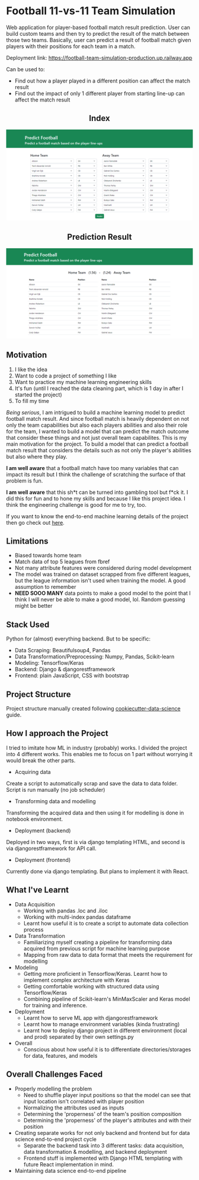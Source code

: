 # Football 11-vs-11 Team Simulation

<!-- Implement badges: https://shields.io -->

Web application for player-based football match result prediction. User can build custom teams and then try to predict the result of the match between those two teams. Basically, user can predict a result of football match given players with their positions for each team in a match.

Deployment link: https://football-team-simulation-production.up.railway.app

Can be used to:

- Find out how a player played in a different position can affect the match result
- Find out the impact of only 1 different player from starting line-up can affect the match result

<div align="center">
  <h2>Index</h2>
  <img src="docs\images\football-prediction-home-page.PNG" />
</div>

<div align="center">
  <h2>Prediction Result</h2>
  <img src="docs\images\football-prediction-prediction-page.PNG" />
</div>

## Motivation

1. I like the idea
2. Want to code a project of something I like
3. Want to practice my machine learning engineering skills
4. It's fun (until I reached the data cleaning part, which is 1 day in after I started the project)
5. To fill my time

*Being serious*, I am intrigued to build a machine learning model to predict football match result. And since football match is heavily dependent on not only the team capabilities but also each players abilities and also their role for the team, I wanted to build a model that can predict the match outcome that consider these things and not just overall team capabilites. This is my main motivation for the project. To build a model that can predict a football match result that considers the details such as not only the player's abilities but also where they play.

**I am well aware** that a football match have too many variables that can impact its result but I think the challenge of scratching the surface of that problem is fun.

**I am well aware** that this sh\*t can be turned into gambling tool but f\*ck it. I did this for fun and to hone my skills and because I like this project idea. I think the engineering challenge is good for me to try, too.

If you want to know the end-to-end machine learning details of the project then go check out [here](!https://github.com/rinogrego/Football-Team-Simulation/blob/main/README-ML.md).

## Limitations

- Biased towards home team
- Match data of top 5 leagues from fbref
- Not many attribute features were considered during model development
- The model was trained on dataset scrapped from five different leagues, but the league information isn't used when training the model. A good assumption to remember
- **NEED SOOO MANY** data points to make a good model to the point that I think I will never be able to make a good model, lol. Random guessing might be better

## Stack Used

Python for (almost) everything backend. But to be specific:

- Data Scraping: Beautifulsoup4, Pandas
- Data Transformation/Preprocessing: Numpy, Pandas, Scikit-learn
- Modeling: Tensorflow/Keras
- Backend: Django & djangorestframework
- Frontend: plain JavaScript, CSS with bootstrap

## Project Structure

Project structure manually created following [cookiecutter-data-science](https://drivendata.github.io/cookiecutter-data-science/#directory-structure) guide.

<!-- Insert ilustrasi project structure  -->

## How I approach the Project

I tried to imitate how ML in industry (probably) works. I divided the project into 4 different works. This enables me to focus on 1 part without worrying it would break the other parts.

- Acquiring data

Create a script to automatically scrap and save the data to data folder. Script is run manually (no job scheduler)

- Transforming data and modelling

Transforming the acquired data and then using it for modelling is done in notebook environment.

- Deployment (backend)

Deployed in two ways, first is via django templating HTML, and second is via djangorestframework for API call.

- Deployment (frontend)

Currently done via django templating. But plans to implement it with React.

## What I've Learnt

- Data Acquisition
  - Working with pandas .loc and .iloc
  - Working with multi-index pandas dataframe
  - Learnt how useful it is to create a script to automate data collection process
- Data Transformation
  - Familiarizing myself creating a pipeline for transforming data acquired from previous script for machine learning purpose
  - Mapping from raw data to data format that meets the requirement for modelling
- Modeling
  - Getting more proficient in Tensorflow/Keras. Learnt how to implement complex architecture with Keras
  - Getting comfortable working with structured data using Tensorflow/Keras
  - Combining pipeline of Scikit-learn's MinMaxScaler and Keras model for training and inference.
- Deployment
  - Learnt how to serve ML app with djangorestframework
  - Learnt how to manage environment variables (kinda frustrating)
  - Learnt how to deploy django project in different environment (local and prod) separated by their own settings.py
- Overall
  - Conscious about how useful it is to differentiate directories/storages for data, features, and models

## Overall Challenges Faced

- Properly modelling the problem
  - Need to shuffle player input positions so that the model can see that input location isn't correlated with player position
  - Normalizing the attributes used as inputs
  - Determining the 'properness' of the team's position composition
  - Determining the 'properness' of the player's attributes and with their position
- Creating separate works for not only backend and frontend but for data science end-to-end project cycle
  - Separate the backend task into 3 different tasks: data acquisition, data transformation & modelling, and backend deployment
  - Frontend stuff is implemented with Django HTML templating with future React implementation in mind.
- Maintaining data science end-to-end pipeline
